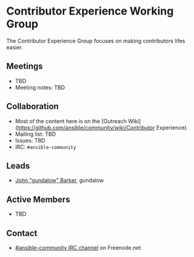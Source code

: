 # Contributor Experience Working Group

The Contributor Experience Group focuses on making contributors lifes easier.

## Meetings
* TBD
* Meeting notes: TBD

## Collaboration

* Most of the content here is on the [Outreach Wiki](https://github.com/ansible/community/wiki/Contributor Experience).
* Mailing list: TBD
* Issues: TBD
* IRC: `#ansible-community`

## Leads

* [John "gundalow" Barker](https://github.com/gundalow), gundalow


## Active Members

* TBD

## Contact

* [#ansible-community IRC channel](https://webchat.freenode.net/?channels=ansible-community) on Freenode.net
